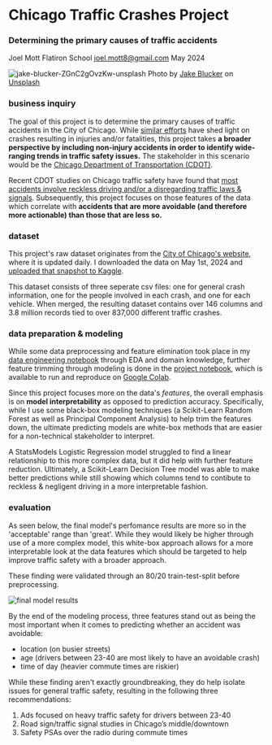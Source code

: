 # Chicago Traffic Crashes Project
### Determining the primary causes of traffic accidents

Joel Mott
Flatiron School
joel.mott8@gmail.com
May 2024

![jake-blucker-ZGnC2gOvzKw-unsplash](https://github.com/joeldmott/chicago_auto_accidents_project/assets/51928528/6c3f0bd2-94ff-4354-aa33-20d2e51ad2ee)
Photo by <a href="https://unsplash.com/@jakeblucker?utm_content=creditCopyText&utm_medium=referral&utm_source=unsplash">Jake Blucker</a> on <a href="https://unsplash.com/photos/time-lapse-photography-of-road-ZGnC2gOvzKw?utm_content=creditCopyText&utm_medium=referral&utm_source=unsplash">Unsplash</a>

### business inquiry

The goal of this project is to determine the primary causes of traffic accidents in the City of Chicago. While [similar efforts](https://www.chicago.gov/city/en/sites/complete-streets-chicago/home/traffic-safety/vehicle-size-and-speed.html) have shed light on crashes resulting in injuries and/or fatalities, this project takes **a broader perspective by including non-injury accidents in order to identify wide-ranging trends in traffic safety issues.** The stakeholder in this scenario would be the [Chicago Department of Transportation (CDOT)](https://www.chicago.gov/city/en/depts/cdot.html).

Recent CDOT studies on Chicago traffic safety have found that [most accidents involve reckless driving and/or a disregarding traffic laws & signals](https://www.chicago.gov/city/en/sites/complete-streets-chicago/home/traffic-safety/reckless-driving.html). Subsequently, this project focuses on those features of the data which correlate with **accidents that are more avoidable (and therefore more actionable) than those that are less so.**

### dataset

This project's raw dataset originates from the [City of Chicago's website](https://data.cityofchicago.org/Transportation/Traffic-Crashes-Crashes/85ca-t3if/about_data), where it is updated daily. I downloaded the data on May 1st, 2024 and [uploaded that snapshot to Kaggle](https://www.kaggle.com/datasets/joelmott/chicago-traffic-crashes-may-2024).

This dataset consists of three seperate csv files: one for general crash information, one for the people involved in each crash, and one for each vehicle. When merged, the resulting dataset contains over 146 columns and 3.8 million records tied to over 837,000 different traffic crashes.

### data preparation & modeling

While some data preprocessing and feature elimination took place in my [data engineering notebook](https://github.com/joeldmott/chicago_auto_accidents_project/blob/main/data_engineering_notebook.ipynb) through EDA and domain knowledge, further feature trimming through modeling is done in the [project notebook](https://github.com/joeldmott/chicago_auto_accidents_project/blob/main/project_notebook.ipynb), which is available to run and reproduce on [Google Colab](https://colab.research.google.com/drive/1uUvI_7ytHNdIKEZjJs73YlK-Y0rZjljM#scrollTo=HOPrEI3idQmK).

Since this project focuses more on the data's *features*, the overall emphasis is on **model interpretability** as opposed to prediction accuracy. Specifically, while I use some black-box modeling techniques (a Scikit-Learn Random Forest as well as Principal Component Analysis) to help trim the features down, the ultimate predicting models are white-box methods that are easier for a non-technical stakeholder to interpret.

A StatsModels Logistic Regression model struggled to find a linear relationship to this more complex data, but it did help with further feature reduction. Ultimately, a Scikit-Learn Decision Tree model was able to make better predictions while still showing which columns tend to contibute to reckless & negligent driving in a more interpretable fashion.

### evaluation

As seen below, the final model's perfomance results are more so in the 'acceptable' range than 'great'. While they would likely be higher through use of a more complex model, this white-box approach allows for a more interpretable look at the data features which should be targeted to help improve traffic safety with a broader approach.

These finding were validated through an 80/20 train-test-split before preprocessing.

![final model results](https://github.com/joeldmott/chicago_auto_accidents_project/assets/51928528/4f5a1d8b-0797-42e7-a82c-2f4df9ac3fc5)

By the end of the modeling process, three features stand out as being the most important when it comes to predicting whether an accident was avoidable:

- location (on busier streets)
- age (drivers between 23-40 are most likely to have an avoidable crash)
- time of day (heavier commute times are riskier)

While these finding aren't exactly groundbreaking, they do help isolate issues for general traffic safety, resulting in the following three recommendations:

1. Ads focused on heavy traffic safety for drivers between 23-40
2. Road sign/traffic signal studies in Chicago’s middle/downtown 
3. Safety PSAs over the radio during commute times
